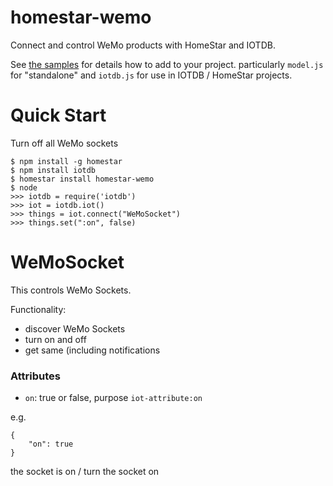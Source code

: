 # homestar-wemo

Connect and control WeMo products with HomeStar and IOTDB.

See <a href="samples/">the samples</a> for details how to add to your project.
particularly <code>model.js</code> for "standalone" and <code>iotdb.js</code>
for use in IOTDB / HomeStar projects.

# Quick Start

Turn off all WeMo sockets

	$ npm install -g homestar
	$ npm install iotdb
	$ homestar install homestar-wemo
	$ node
	>>> iotdb = require('iotdb')
	>>> iot = iotdb.iot()
	>>> things = iot.connect("WeMoSocket")
	>>> things.set(":on", false)

# WeMoSocket

This controls WeMo Sockets.

Functionality:

* discover WeMo Sockets
* turn on and off
* get same (including notifications

### Attributes

* <code>on</code>: true or false, purpose <code>iot-attribute:on</code>

e.g.

    {
        "on": true
    }

the socket is on / turn the socket on
